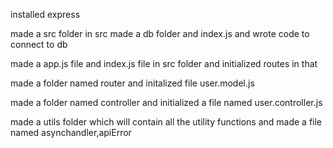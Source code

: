 installed express

made a src folder 
in src made a db folder and index.js and wrote code to connect to db


made a app.js file and index.js file in src folder and initialized routes in that

made a folder named router and initalized file user.model.js 

made a folder named controller and initialized a file named user.controller.js 

made a utils folder which will contain all the utility functions and made a file named asynchandler,apiError